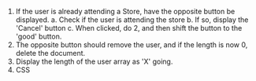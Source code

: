 1. If the user is already attending a Store, have the opposite button be displayed.
a. Check if the user is attending the store
b. If so, display the 'Cancel' button
c. When clicked, do 2, and then shift the button to the 'good' button.
2. The opposite button should remove the user, and if the length is now 0, delete the document. 
3. Display the length of the user array as 'X' going. 
4. CSS